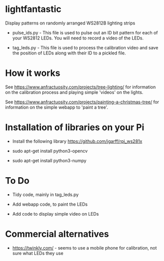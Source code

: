 # lightfantastic

Display patterns on randomly arranged WS2812B lighting strips

* pulse_ids.py - This file is used to pulse out an ID bit pattern for each of your WS2812 LEDs.  You will need
                 to record a video of the LEDs.

* tag_leds.py  - This file is used to process the calibration video and save the position of LEDs along with their ID to a pickled file.

# How it works

See https://www.anfractuosity.com/projects/tree-lighting/ for information on the calibration process and playing 
simple 'videos' on the lights.

See https://www.anfractuosity.com/projects/painting-a-christmas-tree/ for information on the simple webapp to 
'paint a tree'.

# Installation of libraries on your Pi

* Install the following library https://github.com/jgarff/rpi_ws281x

* sudo apt-get install python3-opencv

* sudo apt-get install python3-numpy

# To Do

* Tidy code, mainly in tag_leds.py

* Add webapp code, to paint the LEDs

* Add code to display simple video on LEDs

# Commercial alternatives

* https://twinkly.com/ - seems to use a mobile phone for calibration, not sure what LEDs they use

